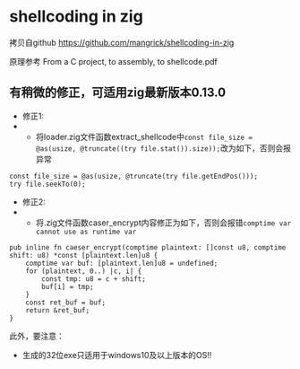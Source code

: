 # shellcoding in zig
拷贝自github 
https://github.com/mangrick/shellcoding-in-zig

原理参考 From a C project, to assembly, to shellcode.pdf

## 有稍微的修正，可适用zig最新版本0.13.0
- 修正1:
- - 将loader.zig文件函数extract_shellcode中``const file_size = @as(usize, @truncate((try file.stat()).size));``改为如下，否则会报异常
```zig
const file_size = @as(usize, @truncate(try file.getEndPos()));
try file.seekTo(0);
```
- 修正2:
- - 将.zig文件函数caser_encrypt内容修正为如下，否则会报错``comptime var cannot use as runtime var``
```zig
pub inline fn caeser_encrypt(comptime plaintext: []const u8, comptime shift: u8) *const [plaintext.len]u8 {
    comptime var buf: [plaintext.len]u8 = undefined;
    for (plaintext, 0..) |c, i| {
        const tmp: u8 = c + shift;
        buf[i] = tmp;
    }
    const ret_buf = buf;
    return &ret_buf;
}
```

此外，要注意：
- 生成的32位exe只适用于windows10及以上版本的OS!!

